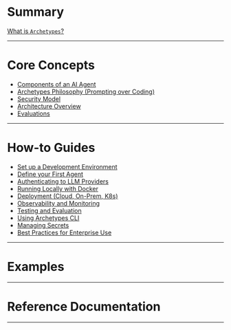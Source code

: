 # Summary

[What is `Archetypes`?](./documentation/intro.md)

---

# Core Concepts

- [Components of an AI Agent](./documentation/building-blocks.md)
- [Archetypes Philosophy (Prompting over Coding)]()
- [Security Model]()
- [Architecture Overview]()
- [Evaluations](./documentation/evals.md)

---

# How-to Guides

- [Set up a Development Environment]()
- [Define your First Agent]()
- [Authenticating to LLM Providers]()
- [Running Locally with Docker]()
- [Deployment (Cloud, On-Prem, K8s)]()
- [Observability and Monitoring](./how-to/observability.md)
- [Testing and Evaluation](./how-to/evaluations.md)
- [Using Archetypes CLI]()
- [Managing Secrets]()
- [Best Practices for Enterprise Use]()

---

# Examples

---

# Reference Documentation


---
